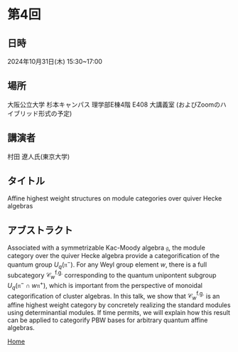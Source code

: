 
<script type="text/x-mathjax-config">MathJax.Hub.Config({tex2jax:{inlineMath:[['\$','\$'],['\\(','\\)']],processEscapes:true},CommonHTML: {matchFontHeight:false}});</script>
<script type="text/javascript" async src="https://cdnjs.cloudflare.com/ajax/libs/mathjax/2.7.1/MathJax.js?config=TeX-MML-AM_CHTML"></script>

# 第4回

## 日時
2024年10月31日(木) 15:30~17:00

## 場所
大阪公立大学 杉本キャンパス 理学部E棟4階 E408 大講義室 
(およびZoomのハイブリッド形式の予定)

## 講演者
村田 遼人氏(東京大学)

## タイトル
Affine highest weight structures on module categories over quiver Hecke algebras

## アブストラクト
Associated with a symmetrizable Kac-Moody algebra $\mathfrak{g}$, 
the module category over the quiver Hecke algebra provide a categorification of the quantum group $U_q(\mathfrak{n}^-)$. 
For any Weyl group element $w$, there is a full subcategory $\mathscr{C}_w^{\text{f.g.}}$ corresponding to the quantum unipontent subgroup $U_q(\mathfrak{n}^- \cap w \mathfrak{n}^+)$, 
which is important from the perspective of monoidal categorification of cluster algebras.
In this talk, we show that $\mathscr{C}_w^{\text{f.g.}}$ is an affine highest weight category by concretely realizing the standard modules using determinantial modules.
If time permits, we will explain how this result can be applied to categorify PBW bases for arbitrary quantum affine algebras. 

[Home](./index.md)